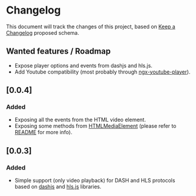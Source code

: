 # Changelog

This document will track the changes of this project, based on [Keep a Changelog](https://keepachangelog.com/en/1.0.0/) proposed schema.

## Wanted features / Roadmap
- Expose player options and events from dashjs and hls.js.
- Add Youtube compatibility (most probably through [ngx-youtube-player](https://github.com/orizens/ngx-youtube-player)).

## [0.0.4]
### Added
- Exposing all the events from the HTML video element.
- Exposing some methods from [HTMLMediaElement](https://developer.mozilla.org/en-US/docs/Web/API/HTMLMediaElement) (please refer to [README](./README.md) for more info).
  
## [0.0.3]
### Added
- Simple support (only video playback) for DASH and HLS protocols based on [dashjs](https://github.com/Dash-Industry-Forum/dash.js) and [hls.js](https://github.com/video-dev/hls.js) libraries.

